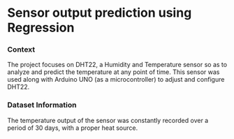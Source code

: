 # Sensor output prediction using Regression

### Context<br>
The project focuses on DHT22, a Humidity and Temperature sensor so as to analyze and predict the temperature at any point of time. This sensor was used along with Arduino UNO (as a microcontroller) to adjust and configure DHT22.

### Dataset Information <br>
The temperature output of the sensor was constantly recorded over a period of 30 days, with a proper heat source.
